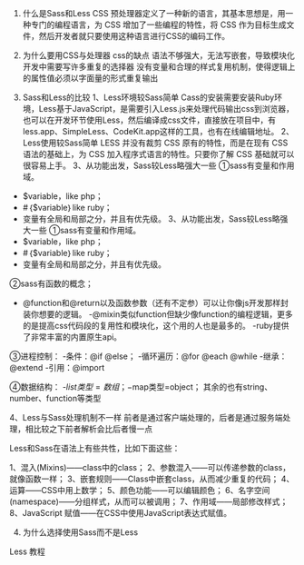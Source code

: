 1. 什么是Sass和Less
CSS 预处理器定义了一种新的语言，其基本思想是，用一种专门的编程语言，为 CSS 增加了一些编程的特性，将 CSS 作为目标生成文件，然后开发者就只要使用这种语言进行CSS的编码工作。

2. 为什么要用CSS与处理器
css的缺点
语法不够强大，无法写嵌套，导致模块化开发中需要写许多重复的选择器
没有变量和合理的样式复用机制，使得逻辑上的属性值必须以字面量的形式重复输出


3. Sass和Less的比较
1、Less环境较Sass简单
Cass的安装需要安装Ruby环境，Less基于JavaScript，是需要引入Less.js来处理代码输出css到浏览器，也可以在开发环节使用Less，然后编译成css文件，直接放在项目中，有less.app、SimpleLess、CodeKit.app这样的工具，也有在线编辑地址。
2、Less使用较Sass简单
LESS 并没有裁剪 CSS 原有的特性，而是在现有 CSS 语法的基础上，为 CSS 加入程序式语言的特性。只要你了解 CSS 基础就可以很容易上手。
3、从功能出发，Sass较Less略强大一些
①sass有变量和作用域。
- $variable，like php；
- #｛$variable｝like ruby；
- 变量有全局和局部之分，并且有优先级。
3、从功能出发，Sass较Less略强大一些
①sass有变量和作用域。
- $variable，like php；
- #｛$variable｝like ruby；
- 变量有全局和局部之分，并且有优先级。


②sass有函数的概念；
- @function和@return以及函数参数（还有不定参）可以让你像js开发那样封装你想要的逻辑。
-@mixin类似function但缺少像function的编程逻辑，更多的是提高css代码段的复用性和模块化，这个用的人也是最多的。
-ruby提供了非常丰富的内置原生api。

③进程控制：
-条件：@if @else；
-循环遍历：@for @each @while
-继承：@extend
-引用：@import

④数据结构：
-$list类型=数组；
-$map类型=object；
其余的也有string、number、function等类型

4、Less与Sass处理机制不一样
前者是通过客户端处理的，后者是通过服务端处理，相比较之下前者解析会比后者慢一点

Less和Sass在语法上有些共性，比如下面这些：

1、混入(Mixins)——class中的class；
2、参数混入——可以传递参数的class，就像函数一样；
3、嵌套规则——Class中嵌套class，从而减少重复的代码；
4、运算——CSS中用上数学；
5、颜色功能——可以编辑颜色；
6、名字空间(namespace)——分组样式，从而可以被调用；
7、作用域——局部修改样式；
8、JavaScript 赋值——在CSS中使用JavaScript表达式赋值。


4. 为什么选择使用Sass而不是Less



Less 教程




